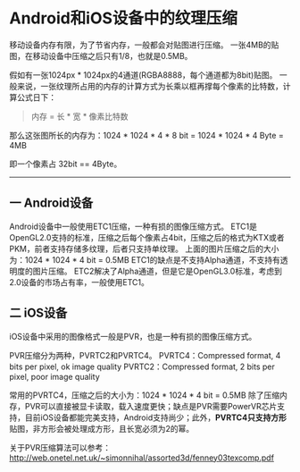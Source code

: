 # Android和iOS设备中的纹理压缩

移动设备内存有限，为了节省内存，一般都会对贴图进行压缩。
一张4MB的贴图，在移动设备中压缩之后只有1/8，也就是0.5MB。

假如有一张1024px * 1024px的4通道(RGBA8888，每个通道都为8bit)贴图。
一般来说，一张纹理所占用的内存的计算方式为长乘以框再撑每个像素的比特数，计算公式日下：

>内存 = 长 * 宽 * 像素比特数

那么这张图所长的内存为：1024 * 1024 * 4 * 8 bit = 1024 * 1024 * 4 Byte = 4MB

即一个像素占 32bit == 4Byte。

---

## 一 Android设备

Android设备中一般使用ETC1压缩，一种有损的图像压缩方式。
ETC1是OpenGL2.0支持的标准，压缩之后每个像素占4bit，压缩之后的格式为KTX或者PKM，前者支持存储多纹理，后者只支持单纹理。
上面的图片压缩之后的大小为：1024 * 1024 * 4 bit = 0.5MB
ETC1的缺点是不支持Alpha通道，不支持有透明度的图片压缩。
ETC2解决了Alpha通道，但是它是OpenGL3.0标准，考虑到2.0设备的市场占有率，一般使用ETC1。

## 二 iOS设备

iOS设备中采用的图像格式一般是PVR，也是一种有损的图像压缩方式。

PVR压缩分为两种，PVRTC2和PVRTC4。
PVRTC4：Compressed format, 4 bits per pixel, ok image quality
PVRTC2：Compressed format, 2 bits per pixel, poor image quality

常用的PVRTC4，压缩之后的大小为：1024 * 1024 * 4 bit = 0.5MB
除了压缩内存，PVR可以直接被显卡读取，载入速度更快；缺点是PVR需要PowerVR芯片支持，目前iOS设备都能完美支持，Android支持尚少；此外，**PVRTC4只支持方形**贴图，非方形会被处理成方形，且长宽必须为2的幂。

关于PVR压缩算法可以参考：http://web.onetel.net.uk/~simonnihal/assorted3d/fenney03texcomp.pdf